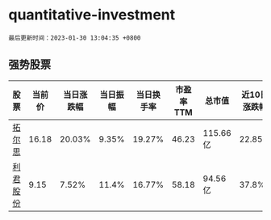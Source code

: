 # quantitative-investment

`最后更新时间：2023-01-30 13:04:35 +0800`

## 强势股票

|股票|当前价|当日涨跌幅|当日振幅|当日换手率|市盈率TTM|总市值|近10日涨跌幅|
|----|----|----|----|----|----|----|----|
|[拓尔思](https://xueqiu.com/S/SZ300229)|16.18|20.03%|9.35%|19.27%|46.23|115.66亿|22.85%|
|[利君股份](https://xueqiu.com/S/SZ002651)|9.15|7.52%|11.4%|16.77%|58.18|94.56亿|37.8%|
